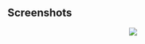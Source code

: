 ## Screenshots

<a href="http://morrisncompany.com">
<p align="center">
<img src="https://github.com/morrisjames/morrisjames.github.io/blob/master/morrisncompany.gif">
</p>
</a>
